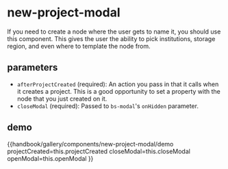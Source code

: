 # new-project-modal

If you need to create a node where the user gets to name it, you should use this component. This gives the user the ability to pick institutions, storage region, and even where to template the node from. 

## parameters
* `afterProjectCreated` (required):
An action you pass in that it calls when it creates a project. This is a good opportunity to set a property with the node that you just created on it.
* `closeModal` (required):
Passed to `bs-modal`'s `onHidden` parameter.

## demo
{{handbook/gallery/components/new-project-modal/demo 
    projectCreated=this.projectCreated
    closeModal=this.closeModal
    openModal=this.openModal
}}

